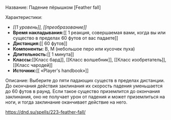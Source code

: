 Название: Падение пёрышком \[Feather fall] 

Характеристики:
- *[[1 уровень]], [[преобразование]]*
- **Время накладывания:**[[ 1 реакция, совершаемая вами, когда вы или существо в пределах 60 футов от вас падаете]]
- **Дистанция:**[[ 60 футов]]
- **Компоненты:** В, М (небольшое перо или кусочек пуха)
- **Длительность:**[[ 1 минута]]
- **Классы:**[[Класс  бард]], [[Класс волшебник]], [[Класс изобретатель]], [[Класс чародей]]
- **Источник:**[[ «Player's handbook»]]

Описание:
Выберите до пяти падающих существ в пределах дистанции. До окончания действия заклинания их скорость падения уменьшается до 60 футов в раунд. Если такое существо приземлится до окончания заклинания, оно не получает урон от падения и может приземлиться на ноги, и тогда заклинание оканчивает действие на него.

https://dnd.su/spells/223-feather-fall/